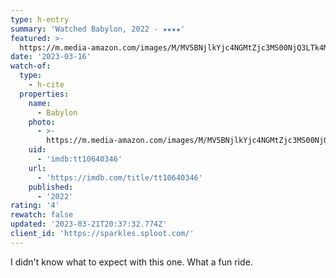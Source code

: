 ```yaml
---
type: h-entry
summary: 'Watched Babylon, 2022 - ★★★★'
featured: >-
  https://m.media-amazon.com/images/M/MV5BNjlkYjc4NGMtZjc3MS00NjQ3LTk4MmUtMTkwZGZjODE1ZDVlXkEyXkFqcGdeQXVyODk4OTc3MTY@._V1_SX300.jpg
date: '2023-03-16'
watch-of:
  type:
    - h-cite
  properties:
    name:
      - Babylon
    photo:
      - >-
        https://m.media-amazon.com/images/M/MV5BNjlkYjc4NGMtZjc3MS00NjQ3LTk4MmUtMTkwZGZjODE1ZDVlXkEyXkFqcGdeQXVyODk4OTc3MTY@._V1_SX300.jpg
    uid:
      - 'imdb:tt10640346'
    url:
      - 'https://imdb.com/title/tt10640346'
    published:
      - '2022'
rating: '4'
rewatch: false
updated: '2023-03-21T20:37:32.774Z'
client_id: 'https://sparkles.sploot.com/'
---
```

I didn't know what to expect with this one. What a fun ride.
